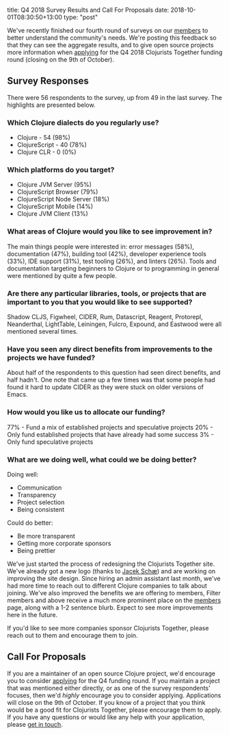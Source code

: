 title: Q4 2018 Survey Results and Call For Proposals
date: 2018-10-01T08:30:50+13:00
type: "post"

We've recently finished our fourth round of surveys on our [members](/members/) to better understand the community's needs. We're posting this feedback so that they can see the aggregate results, and to give open source projects more information when [applying](/open-source/) for the Q4 2018 Clojurists Together funding round (closing on the 9th of October).

## Survey Responses

There were 56 respondents to the survey, up from 49 in the last survey. The highlights are presented below.

### Which Clojure dialects do you regularly use?

- Clojure - 54 (98%)
- ClojureScript - 40 (78%)
- Clojure CLR - 0 (0%)

### Which platforms do you target?

- Clojure JVM Server (95%)
- ClojureScript Browser (79%)
- ClojureScript Node Server (18%)
- ClojureScript Mobile (14%)
- Clojure JVM Client (13%)

### What areas of Clojure would you like to see improvement in?

The main things people were interested in: error messages (58%), documentation (47%), building tool (42%), developer experience tools (33%), IDE support (31%), test tooling (26%), and linters (26%). Tools and documentation targeting beginners to Clojure or to programming in general were mentioned by quite a few people.

### Are there any particular libraries, tools, or projects that are important to you that you would like to see supported?

<!-- pbpaste | tr '[:upper:]' '[:lower:]' | sort | uniq -c | sort -->

Shadow CLJS, Figwheel, CIDER, Rum, Datascript, Reagent, Protorepl, Neanderthal, LightTable, Leiningen, Fulcro, Expound, and Eastwood were all mentioned several times.

### Have you seen any direct benefits from improvements to the projects we have funded?

About half of the respondents to this question had seen direct benefits, and half hadn't. One note that came up a few times was that some people had found it hard to update CIDER as they were stuck on older versions of Emacs.

### How would you like us to allocate our funding?

77% - Fund a mix of established projects and speculative projects
20% - Only fund established projects that have already had some success
3% - Only fund speculative projects

### What are we doing well, what could we be doing better?

Doing well:

* Communication
* Transparency
* Project selection
* Being consistent

Could do better:

* Be more transparent
* Getting more corporate sponsors
* Being prettier

We've just started the process of redesigning the Clojurists Together site. We've already got a new logo (thanks to [Jacek Schæ](https://twitter.com/jacekschae?lang=en)) and are working on improving the site design. Since hiring an admin assistant last month, we've had more time to reach out to different Clojure companies to talk about joining. We've also improved the benefits we are offering to members, Filter members and above receive a much more prominent place on the [members](/members/) page, along with a 1-2 sentence blurb. Expect to see more improvements here in the future.

If you'd like to see more companies sponsor Clojurists Together, please reach out to them and encourage them to join.

## Call For Proposals

If you are a maintainer of an open source Clojure project, we'd encourage you to consider [applying](/open-source/) for the Q4 funding round. If you maintain a project that was mentioned either directly, or as one of the survey respondents' focuses, then we'd _highly_ encourage you to consider applying. Applications will close on the 9th of October. If you know of a project that you think would be a good fit for Clojurists Together, please encourage them to apply. If you have any questions or would like any help with your application, please [get in touch](/contact).
